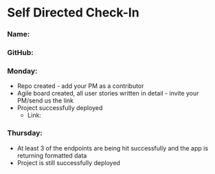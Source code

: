 # Self Directed Check-In

### Name:

### GitHub:

### Monday:

- Repo created - add your PM as a contributor
- Agile board created, all user stories written in detail - invite your PM/send us the link
- Project successfully deployed
  -   Link:   

### Thursday:

- At least 3 of the endpoints are being hit successfully and the app is returning formatted data
- Project is still successfully deployed
